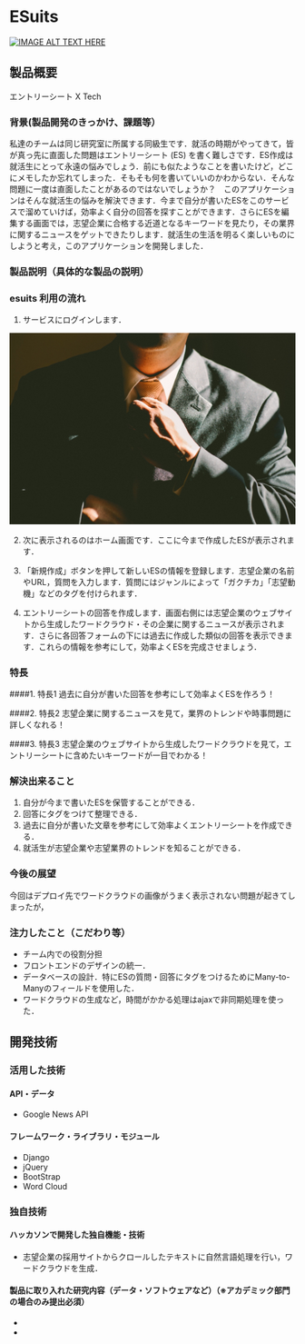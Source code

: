 # ESuits

[![IMAGE ALT TEXT HERE](https://jphacks.com/wp-content/uploads/2020/09/JPHACKS2020_ogp.jpg)](https://www.youtube.com/watch?v=G5rULR53uMk)

## 製品概要
エントリーシート X Tech


### 背景(製品開発のきっかけ、課題等）
私達のチームは同じ研究室に所属する同級生です．就活の時期がやってきて，皆が真っ先に直面した問題はエントリーシート (ES) を書く難しさです．ES作成は就活生にとって永遠の悩みでしょう．前にも似たようなことを書いたけど，どこにメモしたか忘れてしまった．そもそも何を書いていいのかわからない．そんな問題に一度は直面したことがあるのではないでしょうか？　このアプリケーションはそんな就活生の悩みを解決できます．今まで自分が書いたESをこのサービスで溜めていけば，効率よく自分の回答を探すことができます．さらにESを編集する画面では，志望企業に合格する近道となるキーワードを見たり，その業界に関するニュースをゲットできたりします．就活生の生活を明るく楽しいものにしようと考え，このアプリケーションを開発しました．


### 製品説明（具体的な製品の説明）

### esuits 利用の流れ
1. サービスにログインします．

![IMAGE ALT TEXT HERE](static/esuits/images/index-bg.jpg)

2. 次に表示されるのはホーム画面です．ここに今まで作成したESが表示されます．

3. 「新規作成」ボタンを押して新しいESの情報を登録します．志望企業の名前やURL，質問を入力します．質問にはジャンルによって「ガクチカ」「志望動機」などのタグを付けられます．

4. エントリーシートの回答を作成します．画面右側には志望企業のウェブサイトから生成したワードクラウド・その企業に関するニュースが表示されます．さらに各回答フォームの下には過去に作成した類似の回答を表示できます．これらの情報を参考にして，効率よくESを完成させましょう．


### 特長
####1. 特長1
過去に自分が書いた回答を参考にして効率よくESを作ろう！

####2. 特長2
志望企業に関するニュースを見て，業界のトレンドや時事問題に詳しくなれる！

####3. 特長3
志望企業のウェブサイトから生成したワードクラウドを見て，エントリーシートに含めたいキーワードが一目でわかる！


### 解決出来ること
1. 自分が今まで書いたESを保管することができる．
2. 回答にタグをつけて整理できる．
3. 過去に自分が書いた文章を参考にして効率よくエントリーシートを作成できる．
4. 就活生が志望企業や志望業界のトレンドを知ることができる．


### 今後の展望

今回はデプロイ先でワードクラウドの画像がうまく表示されない問題が起きてしまったが，

### 注力したこと（こだわり等）
* チーム内での役割分担
* フロントエンドのデザインの統一．
* データベースの設計．特にESの質問・回答にタグをつけるためにMany-to-Manyのフィールドを使用した．
* ワードクラウドの生成など，時間がかかる処理はajaxで非同期処理を使った．

## 開発技術
### 活用した技術
#### API・データ
* Google News API

#### フレームワーク・ライブラリ・モジュール
* Django
* jQuery
* BootStrap
* Word Cloud


### 独自技術
#### ハッカソンで開発した独自機能・技術
* 志望企業の採用サイトからクロールしたテキストに自然言語処理を行い，ワードクラウドを生成．


#### 製品に取り入れた研究内容（データ・ソフトウェアなど）（※アカデミック部門の場合のみ提出必須）
*
*
